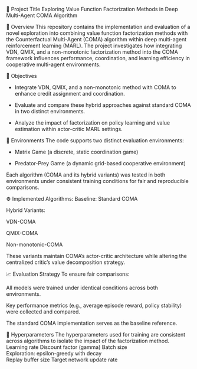 🧠 Project Title
Exploring Value Function Factorization Methods in Deep Multi-Agent COMA Algorithm

📄 Overview
This repository contains the implementation and evaluation of a novel exploration into combining value function factorization methods with the Counterfactual Multi-Agent (COMA) algorithm within deep multi-agent reinforcement learning (MARL).
The project investigates how integrating VDN, QMIX, and a non-monotonic factorization method into the COMA framework influences performance, coordination, and learning efficiency in cooperative multi-agent environments.

🎯 Objectives
- Integrate VDN, QMIX, and a non-monotonic method with COMA to enhance credit assignment and coordination.

- Evaluate and compare these hybrid approaches against standard COMA in two distinct environments.

- Analyze the impact of factorization on policy learning and value estimation within actor-critic MARL settings.

🧪 Environments
The code supports two distinct evaluation environments:

- Matrix Game (a discrete, static coordination game)

- Predator-Prey Game (a dynamic grid-based cooperative environment)

Each algorithm (COMA and its hybrid variants) was tested in both environments under consistent training conditions for fair and reproducible comparisons.

⚙️ Implemented Algorithms:
Baseline: Standard COMA

Hybrid Variants:

VDN-COMA

QMIX-COMA

Non-monotonic-COMA

These variants maintain COMA’s actor-critic architecture while altering the centralized critic’s value decomposition strategy.

📈 Evaluation Strategy
To ensure fair comparisons:

All models were trained under identical conditions across both environments.

Key performance metrics (e.g., average episode reward, policy stability) were collected and compared.

The standard COMA implementation serves as the baseline reference.

🧮 Hyperparameters
The hyperparameters used for training are consistent across algorithms to isolate the impact of the factorization method.
Learning rate 
Discount factor (gamma) 
Batch size  
Exploration: epsilon-greedy with decay  
Replay buffer size
Target network update rate
